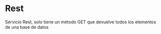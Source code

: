 # Rest
Servicio Rest, solo tiene un método GET que devuelve todos los elementos de una base de datos

